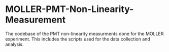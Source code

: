 # MOLLER-PMT-Non-Linearity-Measurement
The codebase of the PMT non-linearity measurments done for the MOLLER experiment. This includes the scripts used for the data collection and analysis.
